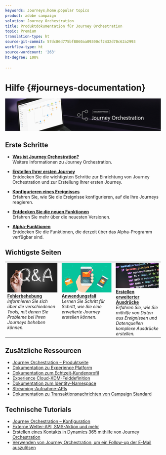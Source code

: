 ```yaml
---
keywords: Journeys;home;popular topics
product: adobe campaign
solution: Journey Orchestration
title: Produktdokumentation für Journey Orchestration
topic: Premium
translation-type: ht
source-git-commit: 57dc86d775bf8860aa09300cf2432d70c62a2993
workflow-type: ht
source-wordcount: '263'
ht-degree: 100%

---
```



# Hilfe {#journeys-documentation}

![](using/assets/do-not-localize/bannerjourney.png)

## Erste Schritte

* **[Was ist Journey Orchestration?](using/about/about-journey-orchestration.md)**<br/>
Weitere Informationen zu Journey Orchestration.

* **[Erstellen Ihrer ersten Journey](using/about/get-started.md)**<br/>
Entdecken Sie die wichtigsten Schritte zur Einrichtung von Journey Orchestration und zur Erstellung Ihrer ersten Journey.

* **[Konfigurieren eines Ereignisses](using/event/about-events.md#section_tbk_5qt_pgb)**<br/>
Erfahren Sie, wie Sie die Ereignisse konfigurieren, auf die Ihre Journeys reagieren.

* **[Entdecken Sie die neuen Funktionen](using/release-notes/release-notes.md)**<br/>
Erfahren Sie mehr über die neuesten Versionen.

* **[Alpha-Funktionen](using/alpha/alpha-overview.md)**<br/>
Entdecken Sie die Funktionen, die derzeit über das Alpha-Programm verfügbar sind.

## Wichtigste Seiten

<table>
<tr>
    <td valign="top">
        <a href="using/about/troubleshooting.md">
       <img alt="Entwickler" src="using/assets/do-not-localize/FAQ.png" />
       </a>
    <div>
    <a href="using/about/troubleshooting.md"><strong>Fehlerbehebung</strong></a>
    </div>
    <em>Informieren Sie sich über die verschiedenen Tools, mit denen Sie Probleme bei Ihren Journeys beheben können.</em>
    <br>
  </td>
  <td valign="top">
    <a href="using/usecase/building-the-journey.md">
      <img alt="build" src="using/assets/do-not-localize/design.png"/>
    </a>
    <div>
    <a href="using/usecase/building-the-journey.md"><strong>Anwendungsfall</strong></a>
    </div>
    <em>Lernen Sie Schritt für Schritt, wie Sie eine erweiterte Journey erstellen können.</em>
    <br>
  </td>
  <td valign="top">
    <a href="using/expression/expressionadvanced.md">
      <img alt="Bedingungen" src="using/assets/do-not-localize/dev.png"/>
    </a>
    <div>
    <a href="using/expression/expressionadvanced.md"><strong>Erstellen erweiterter Ausdrücke</strong></a>
    </div>
    <em>Erfahren Sie, wie Sie mithilfe von Daten aus Ereignissen und Datenquellen komplexe Ausdrücke erstellen. </em>
    <br>
  </td>
</tr>
</table>

## Zusätzliche Ressourcen

* [Journey Orchestration – Produktseite](https://www.adobe.com/de/experience-platform/journey-orchestration.html)
* [Dokumentation zu Experience Platform](https://www.adobe.com/de/experience-platform/documentation-and-developer-resources.html)
* [Dokumentation zum Echtzeit-Kundenprofil](https://docs.adobe.com/content/help/de-DE/experience-platform/profile/home.html)
* [Experience Cloud-XDM-Felddefinition](https://docs.adobe.com/content/help/de-DE/experience-platform/xdm/home.html)
* [Dokumentation zum Identity-Namespace](https://docs.adobe.com/content/help/de-DE/experience-platform/identity/home.html)
* [Streaming-Aufnahme-APIs](https://docs.adobe.com/content/help/de-DE/experience-platform/ingestion/streaming/overview.html)
* [Dokumentation zu Transaktionsnachrichten von Campaign Standard](https://docs.adobe.com/content/help/de-DE/campaign-standard/using/communication-channels/transactional-messaging/about-transactional-messaging.html)

## Technische Tutorials

* [Journey Orchestration – Konfiguration](https://experienceleague.adobe.com/docs/platform-learn/comprehensive-technical-tutorial/module6/journey-orchestration-create-account.html?lang=de#6.-journey-orchestration)
* [Externe Wetter-API, SMS-Aktion und mehr](https://experienceleague.adobe.com/docs/platform-learn/comprehensive-technical-tutorial/module12/journey-orchestration-external-weather-api-sms.html?lang=de#module12)
* [Erstellen eines Kontakts in Dynamics 365 mithilfe von Journey Orchestration](https://experienceleague.adobe.com/docs/platform-learn/comprehensive-technical-tutorial/module17/ex3.html?lang=de#17.3-create-a-contact-in-microsoft-dynamics-365-using-journey-orchestration-%26-import-data-from-microsoft-dynamics)
* [Verwenden von Journey Orchestration, um ein Follow-up der E-Mail auszulösen](https://experienceleague.adobe.com/docs/platform-learn/comprehensive-technical-tutorial/module20/ex4.html?lang=de#20.4-use-journey-orchestration-to-trigger-an-email-follow-up-after-interacting-with-your-chatbot)
